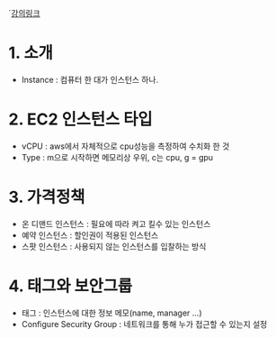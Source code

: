 `[강의링크](https://opentutorials.org/course/2717/11273)

# 1. 소개
- Instance : 컴퓨터 한 대가 인스턴스 하나.

# 2. EC2 인스턴스 타입
- vCPU : aws에서 자체적으로 cpu성능을 측정하여 수치화 한 것
- Type : m으로 시작하면 메모리상 우위, c는 cpu, g = gpu

# 3. 가격정책
- 온 디맨드 인스턴스 : 필요에 따라 켜고 킬수 있는 인스턴스
- 예약 인스턴스 : 할인권이 적용된 인스턴스
- 스팟 인스턴스 : 사용되지 않는 인스턴스를 입찰하는 방식

# 4. 태그와 보안그룹
- 태그 : 인스턴스에 대한 정보 메모(name, manager ...)
- Configure Security Group : 네트워크를 통해 누가 접근할 수 있는지 설정
